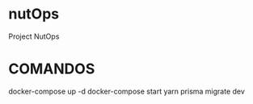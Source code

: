 # nutOps
 Project NutOps

# COMANDOS
 docker-compose up -d
 docker-compose start
 yarn prisma migrate dev